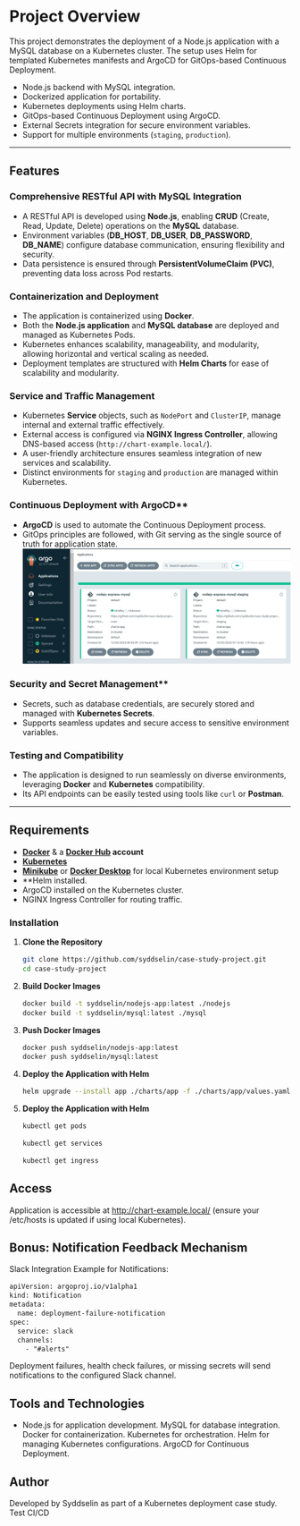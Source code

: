 # Project Overview

This project demonstrates the deployment of a Node.js application with a MySQL database on a Kubernetes cluster. The setup uses Helm for templated Kubernetes manifests and ArgoCD for GitOps-based Continuous Deployment. 

- Node.js backend with MySQL integration.
- Dockerized application for portability.
- Kubernetes deployments using Helm charts.
- GitOps-based Continuous Deployment using ArgoCD.
- External Secrets integration for secure environment variables.
- Support for multiple environments (`staging`, `production`). 

---


## Features

### Comprehensive RESTful API with MySQL Integration
- A RESTful API is developed using **Node.js**, enabling **CRUD** (Create, Read, Update, Delete) operations on the **MySQL** database.
- Environment variables (**DB_HOST**, **DB_USER**, **DB_PASSWORD**, **DB_NAME**) configure database communication, ensuring flexibility and security.
- Data persistence is ensured through **PersistentVolumeClaim (PVC)**, preventing data loss across Pod restarts.

### Containerization and Deployment
- The application is containerized using **Docker**.
- Both the **Node.js application** and **MySQL database** are deployed and managed as Kubernetes Pods.
- Kubernetes enhances scalability, manageability, and modularity, allowing horizontal and vertical scaling as needed. 
- Deployment templates are structured with **Helm Charts** for ease of scalability and modularity.

### Service and Traffic Management
- Kubernetes **Service** objects, such as `NodePort` and `ClusterIP`, manage internal and external traffic effectively.
- External access is configured via **NGINX Ingress Controller**, allowing DNS-based access (`http://chart-example.local/`).
- A user-friendly architecture ensures seamless integration of new services and scalability.
- Distinct environments for `staging` and `production` are managed within Kubernetes.

### Continuous Deployment with ArgoCD**
- **ArgoCD** is used to automate the Continuous Deployment process.
- GitOps principles are followed, with Git serving as the single source of truth for application state.
![ArgoCD Dashboard](images/argocd.png)

### Security and Secret Management**
- Secrets, such as database credentials, are securely stored and managed with **Kubernetes Secrets**.
- Supports seamless updates and secure access to sensitive environment variables.

### Testing and Compatibility
- The application is designed to run seamlessly on diverse environments, leveraging **Docker** and **Kubernetes** compatibility.
- Its API endpoints can be easily tested using tools like `curl` or **Postman**.

---

## Requirements

- **[Docker](https://www.docker.com/)** & a **[Docker Hub](https://hub.docker.com/) account**  
- **[Kubernetes](https://kubernetes.io/)**  
- **[Minikube](https://minikube.sigs.k8s.io/docs/)** or **[Docker Desktop](https://www.docker.com/products/docker-desktop/)** for local Kubernetes environment setup  
- **Helm installed.
- ArgoCD installed on the Kubernetes cluster.
- NGINX Ingress Controller for routing traffic.

### Installation

1. **Clone the Repository**  
   ```bash
   git clone https://github.com/syddselin/case-study-project.git
   cd case-study-project
   ```

2. **Build Docker Images** 
   ```bash
   docker build -t syddselin/nodejs-app:latest ./nodejs
   docker build -t syddselin/mysql:latest ./mysql
   ```

3. **Push Docker Images** 
   ```bash
   docker push syddselin/nodejs-app:latest
   docker push syddselin/mysql:latest
   ```

4. **Deploy the Application with Helm** 
   ```bash
   helm upgrade --install app ./charts/app -f ./charts/app/values.yaml
   ```
5. **Deploy the Application with Helm** 
   ```bash
   kubectl get pods
   ```
   ```bash
   kubectl get services
   ```
   ```bash
   kubectl get ingress
   ```
   
## **Access**
Application is accessible at http://chart-example.local/ (ensure your /etc/hosts is updated if using local Kubernetes).

## **Bonus: Notification Feedback Mechanism**
Slack Integration Example for Notifications:

```
apiVersion: argoproj.io/v1alpha1
kind: Notification
metadata:
  name: deployment-failure-notification
spec:
  service: slack
  channels:
    - "#alerts"
```
Deployment failures, health check failures, or missing secrets will send notifications to the configured Slack channel.


## **Tools and Technologies**
- Node.js for application development.
MySQL for database integration.
Docker for containerization.
Kubernetes for orchestration.
Helm for managing Kubernetes configurations.
ArgoCD for Continuous Deployment.

## **Author**
Developed by Syddselin as part of a Kubernetes deployment case study.
Test CI/CD
